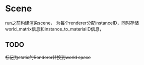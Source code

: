 # Scene
run之前构建渲染scene， 为每个renderer分配instanceID，同时存储world_matrix信息和instance_to_materialID信息，
## TODO
~~标记为static的Renderer转换到world space~~

 

